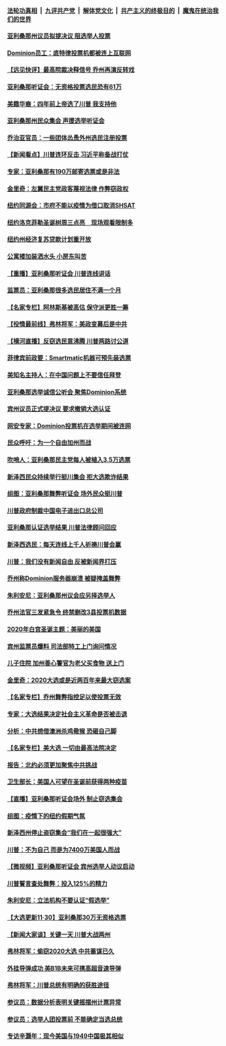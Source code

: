 

####  [法轮功真相](../../../../basic/blob/master/README.md?t=12011402) &nbsp;|&nbsp; [九评共产党](../../../../9ping.md/blob/master/README.md?t=12011402) &nbsp;|&nbsp; [解体党文化](../../../../jtdwh.md/blob/master/README.md?t=12011402)  &nbsp;|&nbsp; [共产主义的终极目的](../../../../gczydzjmd.md/blob/master/README.md?t=12011402) &nbsp;|&nbsp; [魔鬼在统治我们的世界](../../../../mgztzwmdsj.md/blob/master/README.md?t=12011402) 

#### [亚利桑那州议员拟提决议 阻选举人投票](../pages/nsc412/n12586948.md?t=12011402) 

#### [Dominion员工：底特律投票机都被连上互联网](../pages/nsc412/n12586779.md?t=12011402) 

#### [【远见快评】最高院裁决释信号 乔州再演反转戏](../pages/nsc412/n12586618.md?t=12011402) 

#### [亚利桑那听证会：无资格投票选民恐有61万](../pages/nsc412/n12586863.md?t=12011402) 

#### [美籍华裔：四年前上帝选了川普 我支持他](../pages/nsc412/n12586783.md?t=12011402) 

#### [亚利桑那州民众集会 声援选举听证会](../pages/nsc412/n12586790.md?t=12011402) 

#### [乔治亚官员：一些团体怂恿外州选民注册投票](../pages/nsc412/n12586787.md?t=12011402) 

#### [【新闻看点】川普连环反击 习近平称备战打仗](../pages/nsc412/n12586648.md?t=12011402) 

#### [专家：亚利桑那有190万邮寄选票或是非法](../pages/nsc412/n12586719.md?t=12011402) 

#### [金里奇：左翼民主党政客蔑视法律 作弊窃政权](../pages/nsc412/n12586495.md?t=12011402) 

#### [纽约同源会：市府不能以疫情为借口取消SHSAT](../pages/nsc412/n12586302.md?t=12011402) 

#### [纽约洛克菲勒圣诞树周三点亮　现场观看限制多](../pages/nsc412/n12586542.md?t=12011402) 

#### [纽约州经济复苏贷款计划重开放](../pages/nsc412/n12586545.md?t=12011402) 

#### [公寓楼加装洒水头 小房东叫苦](../pages/nsc412/n12586547.md?t=12011402) 

#### [【重播】亚利桑那听证会 川普连线讲话](../pages/nsc412/n12582063.md?t=12011402) 

#### [监票员：亚利桑那很多选民居住不满一个月](../pages/nsc412/n12586571.md?t=12011402) 

#### [【名家专栏】阿林斯基被高估 保守派更胜一筹](../pages/nsc412/n12585526.md?t=12011402) 

#### [【役情最前线】弗林将军：美政变幕后是中共](../pages/nsc412/n12585816.md?t=12011402) 

#### [【横河直播】反窃选民意沸腾 川普两路讨公道](../pages/nsc412/n12586478.md?t=12011402) 

#### [菲律宾前政要：Smartmatic机器可预先装选票](../pages/nsc412/n12586473.md?t=12011402) 

#### [美知名主持人：在中国问题上不要信任拜登](../pages/nsc412/n12586290.md?t=12011402) 

#### [亚利桑那选举诚信公听会 聚焦Dominion系统](../pages/nsc412/n12586354.md?t=12011402) 

#### [宾州议员正式提决议 要求撤销大选认证](../pages/nsc412/n12586484.md?t=12011402) 

#### [网安专家：Dominion投票机在选举期间被连网](../pages/nsc412/n12586044.md?t=12011402) 

#### [民众呼吁：为一个自由加州而战](../pages/nsc412/n12586072.md?t=12011402) 

#### [吹哨人：亚利桑那民主党每人被植入3.5万选票](../pages/nsc412/n12586215.md?t=12011402) 

#### [新泽西民众持续举行挺川集会 拒大选欺诈结果](../pages/nsc412/n12586185.md?t=12011402) 

#### [组图：亚利桑那舞弊听证会 场外民众挺川普](../pages/nsc412/n12586322.md?t=12011402) 

#### [川普政府制裁中国电子进出口总公司](../pages/nsc412/n12586126.md?t=12011402) 

#### [亚利桑那认证选举结果 川普法律顾问回应](../pages/nsc412/n12586106.md?t=12011402) 

#### [新泽西选民：每天连线上千人祈祷川普会赢](../pages/nsc412/n12586134.md?t=12011402) 

#### [川普：我们没有新闻自由 反被新闻界打压](../pages/nsc412/n12586035.md?t=12011402) 

#### [乔州称Dominion服务器崩溃 被疑掩盖舞弊](../pages/nsc412/n12585995.md?t=12011402) 

#### [朱利安尼：亚利桑那州议会应另择选举人](../pages/nsc412/n12585679.md?t=12011402) 

#### [乔州法官三发紧急令 终禁删改3县投票机数据](../pages/nsc412/n12585908.md?t=12011402) 

#### [2020年白宫圣诞主题：美丽的美国](../pages/nsc412/n12585952.md?t=12011402) 

#### [宾州监票员爆料 司法部特工上门询问情况](../pages/nsc412/n12585935.md?t=12011402) 

#### [儿子住院 加州善心警官为老父买食物 送上门](../pages/nsc412/n12585482.md?t=12011402) 

#### [金里奇：2020大选或是近两百年来最大窃选案](../pages/nsc412/n12583579.md?t=12011402) 

#### [【名家专栏】乔州舞弊指控足以使投票无效](../pages/nsc412/n12585503.md?t=12011402) 

#### [专家：大选结果决定社会主义革命是否被击退](../pages/nsc412/n12585904.md?t=12011402) 

#### [分析：中共想借澳洲杀鸡儆猴 恐砸自己脚](../pages/nsc412/n12585866.md?t=12011402) 

#### [【名家专栏】美大选 一切由最高法院决定](../pages/nsc412/n12582733.md?t=12011402) 

#### [报告：北约必须更加聚焦中共挑战](../pages/nsc412/n12585871.md?t=12011402) 

#### [卫生部长：美国人可望在圣诞前获得两种疫苗](../pages/nsc412/n12585788.md?t=12011402) 

#### [【直播】亚利桑那听证会场外 制止窃选集会](../pages/nsc412/n12585864.md?t=12011402) 

#### [组图：疫情下的纽约假期气氛](../pages/nsc412/n12585363.md?t=12011402) 

#### [新泽西州停止盗窃集会“我们在一起很强大”](../pages/nsc412/n12585769.md?t=12011402) 

#### [川普：不为自己 而是为7400万美国人而战](../pages/nsc412/n12585757.md?t=12011402) 

#### [【微视频】亚利桑那听证会 宾州选举人动议启动](../pages/nsc412/n12585751.md?t=12011402) 

#### [川普誓言查处舞弊：投入125%的精力](../pages/nsc412/n12585705.md?t=12011402) 

#### [朱利安尼：立法机构不要认证“假选举”](../pages/nsc412/n12585636.md?t=12011402) 

#### [【大选更新11·30】亚利桑那30万无资格选票](../pages/nsc412/n12585111.md?t=12011402) 

#### [【新闻大家谈】关键一天 川普大战两州](../pages/nsc412/n12585653.md?t=12011402) 

#### [弗林将军：偷窃2020大选 中共蓄谋已久](../pages/nsc412/n12585624.md?t=12011402) 

#### [外挂导弹成功 美B1B未来可携高超音速导弹](../pages/nsc412/n12584676.md?t=12011402) 

#### [弗林将军：川普总统有明确的获胜途径](../pages/nsc412/n12585495.md?t=12011402) 

#### [参议员：数据分析表明关键摇摆州计票异常](../pages/nsc412/n12585578.md?t=12011402) 

#### [参议员：选举人团投票前 不能确定当选总统](../pages/nsc412/n12585290.md?t=12011402) 

#### [专访辛灏年：现今美国与1949中国极其相似](../pages/nsc412/n12585251.md?t=12011402) 

